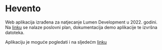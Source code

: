 # Hevento
Web aplikacija izrađena za natjecanje Lumen Development u 2022. godini. Na [linku](https://drive.google.com/drive/folders/18YLiZxxw2hsfNkmkLFDRfnjwc9nf-7z3) se nalaze poslovni plan, dokumentacija demo aplikacije te izvršna datoteka.

Aplikaciju je moguće pogledati i na sljedećm [linku](https://hevento.web.app/)
